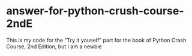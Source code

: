 # answer-for-python-crush-course-2ndE
This is my code for the "Try it youself" part for the book of Python Crash Course, 2nd Edition, but I am a newbie
